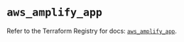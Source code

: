 # `aws_amplify_app`

Refer to the Terraform Registry for docs: [`aws_amplify_app`](https://registry.terraform.io/providers/hashicorp/aws/5.74.0/docs/resources/amplify_app).
